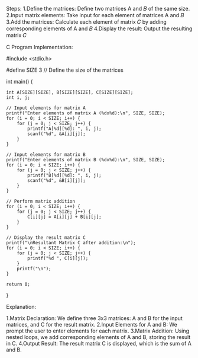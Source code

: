 Steps:
1.Define the matrices: Define two matrices A and 𝐵 of the same size.
2.Input matrix elements: Take input for each element of matrices A and 𝐵
3.Add the matrices: Calculate each element of matrix 𝐶 by adding corresponding elements of 
A and 𝐵
4.Display the result: Output the resulting matrix 𝐶


C Program Implementation:

#include <stdio.h>

#define SIZE 3  // Define the size of the matrices

int main() {
    
    int A[SIZE][SIZE], B[SIZE][SIZE], C[SIZE][SIZE];
    int i, j;

    // Input elements for matrix A
    printf("Enter elements of matrix A (%dx%d):\n", SIZE, SIZE);
    for (i = 0; i < SIZE; i++) {
        for (j = 0; j < SIZE; j++) {
            printf("A[%d][%d]: ", i, j);
            scanf("%d", &A[i][j]);
        }
    }

    // Input elements for matrix B
    printf("Enter elements of matrix B (%dx%d):\n", SIZE, SIZE);
    for (i = 0; i < SIZE; i++) {
        for (j = 0; j < SIZE; j++) {
            printf("B[%d][%d]: ", i, j);
            scanf("%d", &B[i][j]);
        }
    }

    // Perform matrix addition
    for (i = 0; i < SIZE; i++) {
        for (j = 0; j < SIZE; j++) {
            C[i][j] = A[i][j] + B[i][j];
        }
    }

    // Display the result matrix C
    printf("\nResultant Matrix C after addition:\n");
    for (i = 0; i < SIZE; i++) {
        for (j = 0; j < SIZE; j++) {
            printf("%d ", C[i][j]);
        }
        printf("\n");
    }

    return 0;
}

Explanation:

1.Matrix Declaration: We define three 3x3 matrices: A and B for the input matrices, and C for the result matrix.
2.Input Elements for A and B: We prompt the user to enter elements for each matrix.
3.Matrix Addition: Using nested loops, we add corresponding elements of A and B, storing the result in C.
4.Output Result: The result matrix C is displayed, which is the sum of A and B.
